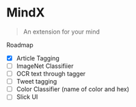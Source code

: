# MindX
> An extension for your mind

Roadmap
- [x] Article Tagging
- [ ] ImageNet Classifiier
- [ ] OCR text through tagger
- [ ] Tweet tagging
- [ ] Color Classifier (name of color and hex)
- [ ] Slick UI
